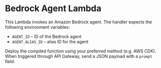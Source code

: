 # Bedrock Agent Lambda

This Lambda invokes an Amazon Bedrock agent. The handler expects the following environment variables:

- `AGENT_ID` – ID of the Bedrock agent
- `AGENT_ALIAS_ID` – alias ID for the agent

Deploy the compiled function using your preferred method (e.g. AWS CDK). When triggered through API Gateway, send a JSON payload with a `prompt` field.
